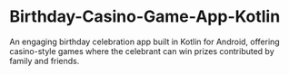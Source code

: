 # Birthday-Casino-Game-App-Kotlin
An engaging birthday celebration app built in Kotlin for Android, offering casino-style games where the celebrant can win prizes contributed by family and friends.
